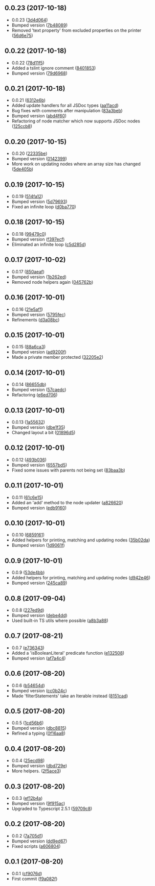<a name="0.0.23"></a>
## 0.0.23 (2017-10-18)

* 0.0.23 ([3d4d064](https://github.com/wessberg/TypescriptASTUtil/commit/3d4d064))
* Bumped version ([7b48089](https://github.com/wessberg/TypescriptASTUtil/commit/7b48089))
* Removed 'text property' from excluded properties on the printer ([56d6e75](https://github.com/wessberg/TypescriptASTUtil/commit/56d6e75))



<a name="0.0.22"></a>
## 0.0.22 (2017-10-18)

* 0.0.22 ([78d11f5](https://github.com/wessberg/TypescriptASTUtil/commit/78d11f5))
* Added a tslint ignore comment ([8401853](https://github.com/wessberg/TypescriptASTUtil/commit/8401853))
* Bumped version ([79d6968](https://github.com/wessberg/TypescriptASTUtil/commit/79d6968))



<a name="0.0.21"></a>
## 0.0.21 (2017-10-18)

* 0.0.21 ([6312e6b](https://github.com/wessberg/TypescriptASTUtil/commit/6312e6b))
* Added update handlers for all JSDoc types ([aa11acd](https://github.com/wessberg/TypescriptASTUtil/commit/aa11acd))
* Bug fixes with comments after manipulation ([83a3beb](https://github.com/wessberg/TypescriptASTUtil/commit/83a3beb))
* Bumped version ([abd4f60](https://github.com/wessberg/TypescriptASTUtil/commit/abd4f60))
* Refactoring of node matcher which now supports JSDoc nodes ([125ccb8](https://github.com/wessberg/TypescriptASTUtil/commit/125ccb8))



<a name="0.0.20"></a>
## 0.0.20 (2017-10-15)

* 0.0.20 ([22335be](https://github.com/wessberg/TypescriptASTUtil/commit/22335be))
* Bumped version ([0142399](https://github.com/wessberg/TypescriptASTUtil/commit/0142399))
* More work on updating nodes where an array size has changed ([5de405b](https://github.com/wessberg/TypescriptASTUtil/commit/5de405b))



<a name="0.0.19"></a>
## 0.0.19 (2017-10-15)

* 0.0.19 ([514fa12](https://github.com/wessberg/TypescriptASTUtil/commit/514fa12))
* Bumped version ([5d79693](https://github.com/wessberg/TypescriptASTUtil/commit/5d79693))
* Fixed an infinite loop ([d0ba770](https://github.com/wessberg/TypescriptASTUtil/commit/d0ba770))



<a name="0.0.18"></a>
## 0.0.18 (2017-10-15)

* 0.0.18 ([99479c0](https://github.com/wessberg/TypescriptASTUtil/commit/99479c0))
* Bumped version ([f397ecf](https://github.com/wessberg/TypescriptASTUtil/commit/f397ecf))
* Eliminated an infinite loop ([c5d285d](https://github.com/wessberg/TypescriptASTUtil/commit/c5d285d))



<a name="0.0.17"></a>
## 0.0.17 (2017-10-02)

* 0.0.17 ([850aeaf](https://github.com/wessberg/TypescriptASTUtil/commit/850aeaf))
* Bumped version ([1b262ed](https://github.com/wessberg/TypescriptASTUtil/commit/1b262ed))
* Removed node helpers again ([045762b](https://github.com/wessberg/TypescriptASTUtil/commit/045762b))



<a name="0.0.16"></a>
## 0.0.16 (2017-10-01)

* 0.0.16 ([21e5af1](https://github.com/wessberg/TypescriptASTUtil/commit/21e5af1))
* Bumped version ([5795fec](https://github.com/wessberg/TypescriptASTUtil/commit/5795fec))
* Refinements ([d3a08bc](https://github.com/wessberg/TypescriptASTUtil/commit/d3a08bc))



<a name="0.0.15"></a>
## 0.0.15 (2017-10-01)

* 0.0.15 ([88a6ca3](https://github.com/wessberg/TypescriptASTUtil/commit/88a6ca3))
* Bumped version ([ad9200f](https://github.com/wessberg/TypescriptASTUtil/commit/ad9200f))
* Made a private member protected ([32205e2](https://github.com/wessberg/TypescriptASTUtil/commit/32205e2))



<a name="0.0.14"></a>
## 0.0.14 (2017-10-01)

* 0.0.14 ([86655db](https://github.com/wessberg/TypescriptASTUtil/commit/86655db))
* Bumped version ([57caedc](https://github.com/wessberg/TypescriptASTUtil/commit/57caedc))
* Refactoring ([e6ed706](https://github.com/wessberg/TypescriptASTUtil/commit/e6ed706))



<a name="0.0.13"></a>
## 0.0.13 (2017-10-01)

* 0.0.13 ([1a55632](https://github.com/wessberg/TypescriptASTUtil/commit/1a55632))
* Bumped version ([dbe1f35](https://github.com/wessberg/TypescriptASTUtil/commit/dbe1f35))
* Changed layout a bit ([01896d5](https://github.com/wessberg/TypescriptASTUtil/commit/01896d5))



<a name="0.0.12"></a>
## 0.0.12 (2017-10-01)

* 0.0.12 ([493b036](https://github.com/wessberg/TypescriptASTUtil/commit/493b036))
* Bumped version ([6557bd5](https://github.com/wessberg/TypescriptASTUtil/commit/6557bd5))
* Fixed some issues with parents not being set ([83baa3b](https://github.com/wessberg/TypescriptASTUtil/commit/83baa3b))



<a name="0.0.11"></a>
## 0.0.11 (2017-10-01)

* 0.0.11 ([61c6e15](https://github.com/wessberg/TypescriptASTUtil/commit/61c6e15))
* Added an 'add' method to the node updater ([a826620](https://github.com/wessberg/TypescriptASTUtil/commit/a826620))
* Bumped version ([edb9160](https://github.com/wessberg/TypescriptASTUtil/commit/edb9160))



<a name="0.0.10"></a>
## 0.0.10 (2017-10-01)

* 0.0.10 ([6859161](https://github.com/wessberg/TypescriptASTUtil/commit/6859161))
* Added helpers for printing, matching and updating nodes ([35b02da](https://github.com/wessberg/TypescriptASTUtil/commit/35b02da))
* Bumped version ([1d9061f](https://github.com/wessberg/TypescriptASTUtil/commit/1d9061f))



<a name="0.0.9"></a>
## 0.0.9 (2017-10-01)

* 0.0.9 ([53de4bb](https://github.com/wessberg/TypescriptASTUtil/commit/53de4bb))
* Added helpers for printing, matching and updating nodes ([d942e46](https://github.com/wessberg/TypescriptASTUtil/commit/d942e46))
* Bumped version ([245ca89](https://github.com/wessberg/TypescriptASTUtil/commit/245ca89))



<a name="0.0.8"></a>
## 0.0.8 (2017-09-04)

* 0.0.8 ([227ed9d](https://github.com/wessberg/TypescriptASTUtil/commit/227ed9d))
* Bumped version ([debe4dd](https://github.com/wessberg/TypescriptASTUtil/commit/debe4dd))
* Used built-in TS utils where possible ([a8b3a88](https://github.com/wessberg/TypescriptASTUtil/commit/a8b3a88))



<a name="0.0.7"></a>
## 0.0.7 (2017-08-21)

* 0.0.7 ([e736343](https://github.com/wessberg/TypescriptASTUtil/commit/e736343))
* Added a 'isBooleanLiteral' predicate function ([e132508](https://github.com/wessberg/TypescriptASTUtil/commit/e132508))
* Bumped version ([af7a4c4](https://github.com/wessberg/TypescriptASTUtil/commit/af7a4c4))



<a name="0.0.6"></a>
## 0.0.6 (2017-08-20)

* 0.0.6 ([b54654d](https://github.com/wessberg/TypescriptASTUtil/commit/b54654d))
* Bumped version ([cc0b24c](https://github.com/wessberg/TypescriptASTUtil/commit/cc0b24c))
* Made 'filterStatements' take an Iterable instead ([8151cad](https://github.com/wessberg/TypescriptASTUtil/commit/8151cad))



<a name="0.0.5"></a>
## 0.0.5 (2017-08-20)

* 0.0.5 ([1cd56b6](https://github.com/wessberg/TypescriptASTUtil/commit/1cd56b6))
* Bumped version ([dbc8815](https://github.com/wessberg/TypescriptASTUtil/commit/dbc8815))
* Refined a typing ([0f16aa8](https://github.com/wessberg/TypescriptASTUtil/commit/0f16aa8))



<a name="0.0.4"></a>
## 0.0.4 (2017-08-20)

* 0.0.4 ([25ecd98](https://github.com/wessberg/TypescriptASTUtil/commit/25ecd98))
* Bumped version ([dbd729e](https://github.com/wessberg/TypescriptASTUtil/commit/dbd729e))
* More helpers. ([2f5ace3](https://github.com/wessberg/TypescriptASTUtil/commit/2f5ace3))



<a name="0.0.3"></a>
## 0.0.3 (2017-08-20)

* 0.0.3 ([ef12b4a](https://github.com/wessberg/TypescriptASTUtil/commit/ef12b4a))
* Bumped version ([9f915ac](https://github.com/wessberg/TypescriptASTUtil/commit/9f915ac))
* Upgraded to Typescript 2.5.1 ([59709c8](https://github.com/wessberg/TypescriptASTUtil/commit/59709c8))



<a name="0.0.2"></a>
## 0.0.2 (2017-08-20)

* 0.0.2 ([7a705d1](https://github.com/wessberg/TypescriptASTUtil/commit/7a705d1))
* Bumped version ([dd9ed67](https://github.com/wessberg/TypescriptASTUtil/commit/dd9ed67))
* Fixed scripts ([a606804](https://github.com/wessberg/TypescriptASTUtil/commit/a606804))



<a name="0.0.1"></a>
## 0.0.1 (2017-08-20)

* 0.0.1 ([cf9076d](https://github.com/wessberg/TypescriptASTUtil/commit/cf9076d))
* First commit ([f9a082f](https://github.com/wessberg/TypescriptASTUtil/commit/f9a082f))



